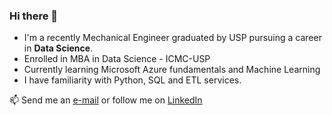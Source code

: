 ### Hi there 👋

- I'm a recently Mechanical Engineer graduated by USP pursuing a career in **Data Science**.
- Enrolled in MBA in Data Science - ICMC-USP
- Currently learning Microsoft Azure fundamentals and Machine Learning
- I have familiarity with Python, SQL and ETL services.

📫 Send me an [e-mail](mailto:rafael.alves.vicentin@gmail.com)
or follow me on [LinkedIn](https://www.linkedin.com/in/rafael-vicentin/)
<!--
**RafaelVicentin/RafaelVicentin** is a ✨ _special_ ✨ repository because its `README.md` (this file) appears on your GitHub profile.

Here are some ideas to get you started:

- 🔭 I’m currently working on ...
- 🌱 I’m currently learning ...
- 👯 I’m looking to collaborate on ...
- 🤔 I’m looking for help with ...
- 💬 Ask me about ...
- 📫 How to reach me: ...
- 😄 Pronouns: ...
- ⚡ Fun fact: ...
-->
